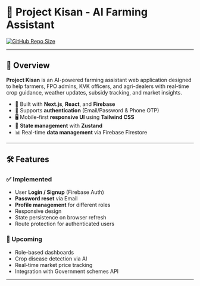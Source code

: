 # 🌾 Project Kisan - AI Farming Assistant

[![GitHub Repo Size](https://img.shields.io/github/repo-size/yashh152004/Kisan-project?style=for-the-badge)](https://github.com/yashh152004/Kisan-project)


---

## 📖 Overview

**Project Kisan** is an AI-powered farming assistant web application designed to help farmers, FPO admins, KVK officers, and agri-dealers with real-time crop guidance, weather updates, subsidy tracking, and market insights.

- 🚀 Built with **Next.js**, **React**, and **Firebase**
- 🌱 Supports **authentication** (Email/Password & Phone OTP)
- 🖥️ Mobile-first **responsive UI** using **Tailwind CSS**
- 🔄 **State management** with **Zustand**
- 📊 Real-time **data management** via Firebase Firestore

---

## 🛠 Features

### ✅ Implemented
- User **Login / Signup** (Firebase Auth)
- **Password reset** via Email
- **Profile management** for different roles
- Responsive design
- State persistence on browser refresh
- Route protection for authenticated users

### 🔮 Upcoming
- Role-based dashboards
- Crop disease detection via AI
- Real-time market price tracking
- Integration with Government schemes API

---


